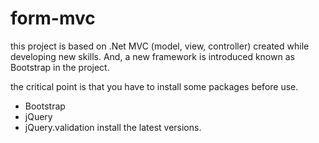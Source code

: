 # form-mvc
this project is based on .Net MVC (model, view, controller) created while developing new skills.
And, a new framework is introduced known as Bootstrap in the project.

the critical point 
is that you have to install some packages before use. 
- Bootstrap
- jQuery
- jQuery.validation
  install the latest versions.
  
  

